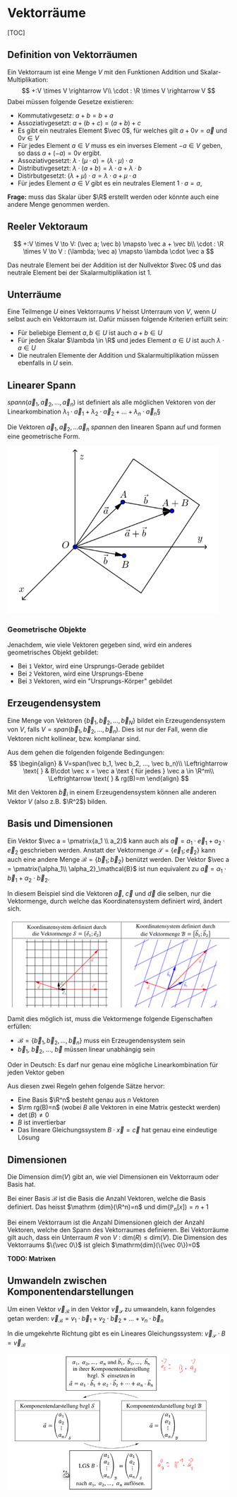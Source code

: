 # Vektorräume

[TOC]

$$
\newcommand{\det}[0]{\mathrm{det}}
$$

## Definition von Vektorräumen

Ein Vektorraum ist eine Menge $V$ mit den Funktionen Addition und Skalar-Multiplikation: 
$$
+:V \times V \rightarrow V\\
\cdot : \R \times V \rightarrow V
$$
Dabei müssen folgende Gesetze existieren:

* Kommutativgesetz: $a + b = b + a$
* Assoziativgesetzt: $a + (b + c)=(a + b) + c$
* Es gibt ein neutrales Element $\vec 0$, für welches gilt $a + 0v = \vec a$ und $0v \in V$
* Für jedes Element $a \in V$ muss es ein inverses Element $-a \in V$ geben, so dass $a + (-a) = 0v$ ergibt.
* Assoziativgesetzt: $\lambda \cdot (\mu \cdot a) = (\lambda \cdot \mu) \cdot a$
* Distributivgesetzt: $\lambda \cdot(a + b) = \lambda \cdot a + \lambda \cdot b$
* Distirbutgesetzt: $(\lambda + \mu)\cdot a = \lambda \cdot a + \mu \cdot a$
* Für jedes Element $a \in V$ gibt es ein neutrales Element $1\cdot a = a$,

**Frage:** muss das Skalar über $\R$ erstellt werden oder könnte auch eine andere Menge genommen werden.

## Reeler Vektoraum

$$
+:V \times V \to V: (\vec a; \vec b) \mapsto \vec a + \vec b\\
\cdot : \R \times V \to V : (\lambda; \vec a) \mapsto \lambda \cdot \vec a
$$

Das neutrale Element bei der Addition ist der Nullvektor $\vec 0$ und das neutrale Element bei der Skalarmultiplikation ist $1$.

## Unterräume

Eine Teilmenge $U$ eines Vektorraums $V$ heisst Unterraum von $V$, wenn $U$ selbst auch ein Vektorraum ist. Dafür müssen folgende Kriterien erfüllt sein:

* Für beliebige Element $a, b \in U$ ist auch $a+b\in U$
* Für jeden Skalar $\lambda \in \R$ und jedes Element $a\in U$ ist auch $\lambda \cdot a\in U$
* Die neutralen Elemente der Addition und Skalarmultiplikation müssen ebenfalls in $U$ sein.

## Linearer Spann

$spann(\vec a_1, \vec a_2, ..., \vec a_n)$ ist definiert als alle möglichen Vektoren von der Linearkombination $\lambda_1\cdot \vec a_1 + \lambda_2\cdot \vec a_2 +...+\lambda_n\cdot \vec a_n$§

Die Vektoren $\vec a_1, \vec a_2, ...\vec a_n$ *spannen* den linearen Spann auf und formen eine geometrische Form.

![image-20220426215658009](res/image-20220426215658009.png)

### Geometrische Objekte

Jenachdem, wie viele Vektoren gegeben sind, wird ein anderes geometrisches Objekt gebildet:

* Bei `1` Vektor, wird eine Ursprungs-Gerade gebildet
* Bei `2` Vektoren, wird eine Ursprungs-Ebene
* Bei `3` Vektoren, wird ein "Ursprungs-Körper" gebildet

## Erzeugendensystem

Eine Menge von Vektoren $\{\vec b_1, \vec b_2, ..., \vec b_N\}$ bildet ein Erzeugendensystem von $V$, falls $V=span(\vec b_1, \vec b_2, ..., \vec b_n)$. Dies ist nur der Fall, wenn die Vektoren nicht kollinear, bzw. komplanar sind.

Aus dem gehen die folgenden folgende Bedingungen:
$$
\begin{align}
& V=span(\vec b_1, \vec b_2, ..., \vec b_n)\\
\Leftrightarrow \text{ } & B\cdot \vec x = \vec a \text { für jedes } \vec a \in \R^m\\
\Leftrightarrow \text{ } & rg(B)=m
\end{align}
$$

Mit den Vektoren $\vec b_i$ in einem Erzeugendensystem können alle anderen Vektor $V$ (also z.B. $\R^2$) bilden.

## Basis und Dimensionen

Ein Vektor $\vec a = \pmatrix{a_1 \\ a_2}$ kann auch als $\vec a = a_1\cdot \vec e_1 + a_2 \cdot \vec e_2$ geschrieben werden. Anstatt der Vektormenge $\mathcal S=\{\vec e_1; \vec e_2\}$ kann auch eine andere Menge $\mathcal B=\{\vec b_1; \vec b_2\}$ benützt werden. Der Vektor $\vec a = \pmatrix{\alpha_1\\ \alpha_2}_\mathcal{B}$ ist nun equivalent zu $\vec a=\alpha_1 \cdot \vec b_1 + \alpha_2 \cdot \vec b_2$.

In diesem Beispiel sind die Vektoren $\vec a$, $\vec c$ und $\vec d$ die selben, nur die Vektormenge, durch welche das Koordinatensystem definiert wird, ändert sich.

![image-20220426220903480](res/image-20220426220903480.png)

Damit dies möglich ist, muss die Vektormenge folgende Eigenschaften erfüllen:

* $\mathcal B=\{\vec b_1, \vec b_2, ...,\vec b_n\}$ muss ein Erzeugendensystem sein
* $\vec b_1$, $\vec b_2$, ..., $\vec b$ müssen linear unabhängig sein

Oder in Deutsch: Es darf nur genau eine mögliche Linearkombination für jeden Vektor  geben

Aus diesen zwei Regeln gehen folgende Sätze hervor:

* Eine Basis $\R^n$ besteht genau aus $n$ Vektoren
* $\rm rg(B)=n$ (wobei $B$ alle Vektoren in eine Matrix gesteckt werden)
* $\det(B)\neq 0$
* $B$ ist invertierbar
* Das lineare Gleichungssystem $B\cdot \vec x=\vec c$ hat genau eine eindeutige Lösung

## Dimensionen

Die Dimension $\mathrm{dim}(V)$ gibt an, wie viel Dimensionen ein Vektorraum oder Basis hat. 

Bei einer Basis $\mathcal B$ ist die Basis die Anzahl Vektoren, welche die Basis definiert. Das heisst $\mathrm {dim}(\R^n)=n$ und $\mathrm{dim}(\mathbb P_n[x])=n+1$ 

Bei einem Vektorraum ist die Anzahl Dimensionen gleich der Anzahl Vektoren, welche den Spann des Vektorraumes definieren. Bei Vektorräume gilt auch, dass ein Unterraum $R$ von $V$ : $\mathrm{dim}(R) \le \mathrm{dim}(V)$. Die Dimension des Vektorraums $\{\vec 0\}$ ist gleich $\mathrm{dim}(\{\vec 0\})=0$

**TODO: Matrixen**

## Umwandeln zwischen Komponentendarstellungen

Um einen Vektor $\vec v_{\mathcal B}$ in den Vektor $\vec v_{\mathcal{S}}$ zu umwandeln, kann folgendes getan werden: $\vec v_{\mathcal B}=v_1\cdot \vec b_1+v_2\cdot \vec b_2+...+v_n\cdot \vec b_n$

In die umgekehrte Richtung gibt es ein Lineares Gleichungssystem: $\vec v_\mathcal{S}\cdot B=\vec v_\mathcal{B}$

![image-20220428092334710](res/image-20220428092334710.png)
